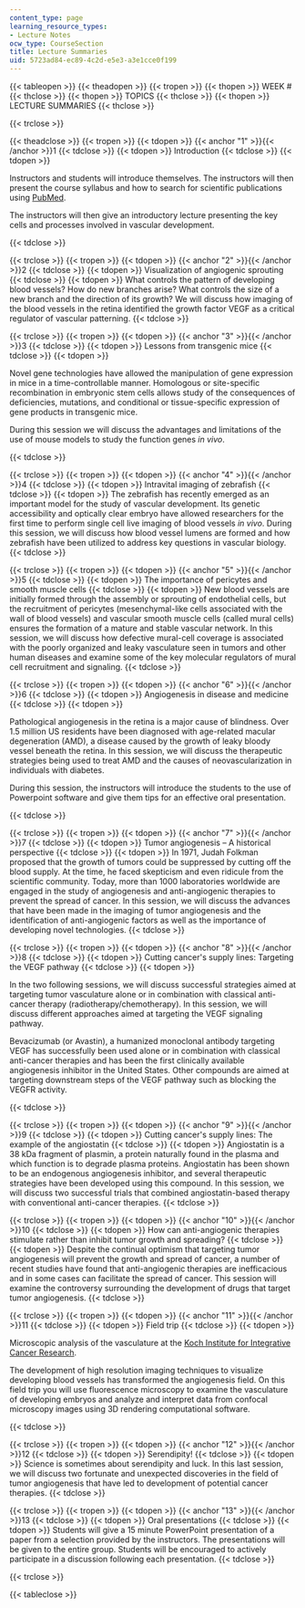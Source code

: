 ```yaml
---
content_type: page
learning_resource_types:
- Lecture Notes
ocw_type: CourseSection
title: Lecture Summaries
uid: 5723ad84-ec89-4c2d-e5e3-a3e1cce0f199
---
```


{{< tableopen >}}
{{< theadopen >}}
{{< tropen >}}
{{< thopen >}}
WEEK #
{{< thclose >}}
{{< thopen >}}
TOPICS
{{< thclose >}}
{{< thopen >}}
LECTURE SUMMARIES
{{< thclose >}}

{{< trclose >}}

{{< theadclose >}}
{{< tropen >}}
{{< tdopen >}}
{{< anchor "1" >}}{{< /anchor >}}1
{{< tdclose >}}
{{< tdopen >}}
Introduction
{{< tdclose >}}
{{< tdopen >}}


Instructors and students will introduce themselves. The instructors will then present the course syllabus and how to search for scientific publications using [PubMed](http://www.ncbi.nlm.nih.gov/sites/entrez).

The instructors will then give an introductory lecture presenting the key cells and processes involved in vascular development.


{{< tdclose >}}

{{< trclose >}}
{{< tropen >}}
{{< tdopen >}}
{{< anchor "2" >}}{{< /anchor >}}2
{{< tdclose >}}
{{< tdopen >}}
Visualization of angiogenic sprouting
{{< tdclose >}}
{{< tdopen >}}
What controls the pattern of developing blood vessels? How do new branches arise? What controls the size of a new branch and the direction of its growth? We will discuss how imaging of the blood vessels in the retina identified the growth factor VEGF as a critical regulator of vascular patterning.
{{< tdclose >}}

{{< trclose >}}
{{< tropen >}}
{{< tdopen >}}
{{< anchor "3" >}}{{< /anchor >}}3
{{< tdclose >}}
{{< tdopen >}}
Lessons from transgenic mice
{{< tdclose >}}
{{< tdopen >}}


Novel gene technologies have allowed the manipulation of gene expression in mice in a time-controllable manner. Homologous or site-specific recombination in embryonic stem cells allows study of the consequences of deficiencies, mutations, and conditional or tissue-specific expression of gene products in transgenic mice.

During this session we will discuss the advantages and limitations of the use of mouse models to study the function genes _in vivo_.


{{< tdclose >}}

{{< trclose >}}
{{< tropen >}}
{{< tdopen >}}
{{< anchor "4" >}}{{< /anchor >}}4
{{< tdclose >}}
{{< tdopen >}}
Intravital imaging of zebrafish
{{< tdclose >}}
{{< tdopen >}}
The zebrafish has recently emerged as an important model for the study of vascular development. Its genetic accessibility and optically clear embryo have allowed researchers for the first time to perform single cell live imaging of blood vessels _in vivo_. During this session, we will discuss how blood vessel lumens are formed and how zebrafish have been utilized to address key questions in vascular biology.
{{< tdclose >}}

{{< trclose >}}
{{< tropen >}}
{{< tdopen >}}
{{< anchor "5" >}}{{< /anchor >}}5
{{< tdclose >}}
{{< tdopen >}}
The importance of pericytes and smooth muscle cells
{{< tdclose >}}
{{< tdopen >}}
New blood vessels are initially formed through the assembly or sprouting of endothelial cells, but the recruitment of pericytes (mesenchymal-like cells associated with the wall of blood vessels) and vascular smooth muscle cells (called mural cells) ensures the formation of a mature and stable vascular network. In this session, we will discuss how defective mural-cell coverage is associated with the poorly organized and leaky vasculature seen in tumors and other human diseases and examine some of the key molecular regulators of mural cell recruitment and signaling.
{{< tdclose >}}

{{< trclose >}}
{{< tropen >}}
{{< tdopen >}}
{{< anchor "6" >}}{{< /anchor >}}6
{{< tdclose >}}
{{< tdopen >}}
Angiogenesis in disease and medicine
{{< tdclose >}}
{{< tdopen >}}


Pathological angiogenesis in the retina is a major cause of blindness. Over 1.5 million US residents have been diagnosed with age-related macular degeneration (AMD), a disease caused by the growth of leaky bloody vessel beneath the retina. In this session, we will discuss the therapeutic strategies being used to treat AMD and the causes of neovascularization in individuals with diabetes.

During this session, the instructors will introduce the students to the use of Powerpoint software and give them tips for an effective oral presentation.


{{< tdclose >}}

{{< trclose >}}
{{< tropen >}}
{{< tdopen >}}
{{< anchor "7" >}}{{< /anchor >}}7
{{< tdclose >}}
{{< tdopen >}}
Tumor angiogenesis – A historical perspective
{{< tdclose >}}
{{< tdopen >}}
In 1971, Judah Folkman proposed that the growth of tumors could be suppressed by cutting off the blood supply. At the time, he faced skepticism and even ridicule from the scientific community. Today, more than 1000 laboratories worldwide are engaged in the study of angiogenesis and anti-angiogenic therapies to prevent the spread of cancer. In this session, we will discuss the advances that have been made in the imaging of tumor angiogenesis and the identification of anti-angiogenic factors as well as the importance of developing novel technologies.
{{< tdclose >}}

{{< trclose >}}
{{< tropen >}}
{{< tdopen >}}
{{< anchor "8" >}}{{< /anchor >}}8
{{< tdclose >}}
{{< tdopen >}}
Cutting cancer's supply lines: Targeting the VEGF pathway
{{< tdclose >}}
{{< tdopen >}}


In the two following sessions, we will discuss successful strategies aimed at targeting tumor vasculature alone or in combination with classical anti-cancer therapy (radiotherapy/chemotherapy). In this session, we will discuss different approaches aimed at targeting the VEGF signaling pathway.

Bevacizumab (or Avastin), a humanized monoclonal antibody targeting VEGF has successfully been used alone or in combination with classical anti-cancer therapies and has been the first clinically available angiogenesis inhibitor in the United States. Other compounds are aimed at targeting downstream steps of the VEGF pathway such as blocking the VEGFR activity.


{{< tdclose >}}

{{< trclose >}}
{{< tropen >}}
{{< tdopen >}}
{{< anchor "9" >}}{{< /anchor >}}9
{{< tdclose >}}
{{< tdopen >}}
Cutting cancer's supply lines: The example of the angiostatin
{{< tdclose >}}
{{< tdopen >}}
Angiostatin is a 38 kDa fragment of plasmin, a protein naturally found in the plasma and which function is to degrade plasma proteins. Angiostatin has been shown to be an endogenous angiogenesis inhibitor, and several therapeutic strategies have been developed using this compound. In this session, we will discuss two successful trials that combined angiostatin-based therapy with conventional anti-cancer therapies.
{{< tdclose >}}

{{< trclose >}}
{{< tropen >}}
{{< tdopen >}}
{{< anchor "10" >}}{{< /anchor >}}10
{{< tdclose >}}
{{< tdopen >}}
How can anti-angiogenic therapies stimulate rather than inhibit tumor growth and spreading?
{{< tdclose >}}
{{< tdopen >}}
Despite the continual optimism that targeting tumor angiogenesis will prevent the growth and spread of cancer, a number of recent studies have found that anti-angiogenic therapies are inefficacious and in some cases can facilitate the spread of cancer. This session will examine the controversy surrounding the development of drugs that target tumor angiogenesis.
{{< tdclose >}}

{{< trclose >}}
{{< tropen >}}
{{< tdopen >}}
{{< anchor "11" >}}{{< /anchor >}}11
{{< tdclose >}}
{{< tdopen >}}
Field trip
{{< tdclose >}}
{{< tdopen >}}


Microscopic analysis of the vasculature at the [Koch Institute for Integrative Cancer Research](http://web.mit.edu/ki/).

The development of high resolution imaging techniques to visualize developing blood vessels has transformed the angiogenesis field. On this field trip you will use fluorescence microscopy to examine the vasculature of developing embryos and analyze and interpret data from confocal microscopy images using 3D rendering computational software.


{{< tdclose >}}

{{< trclose >}}
{{< tropen >}}
{{< tdopen >}}
{{< anchor "12" >}}{{< /anchor >}}12
{{< tdclose >}}
{{< tdopen >}}
Serendipity!
{{< tdclose >}}
{{< tdopen >}}
Science is sometimes about serendipity and luck. In this last session, we will discuss two fortunate and unexpected discoveries in the field of tumor angiogenesis that have led to development of potential cancer therapies.
{{< tdclose >}}

{{< trclose >}}
{{< tropen >}}
{{< tdopen >}}
{{< anchor "13" >}}{{< /anchor >}}13
{{< tdclose >}}
{{< tdopen >}}
Oral presentations
{{< tdclose >}}
{{< tdopen >}}
Students will give a 15 minute PowerPoint presentation of a paper from a selection provided by the instructors. The presentations will be given to the entire group. Students will be encouraged to actively participate in a discussion following each presentation.
{{< tdclose >}}

{{< trclose >}}

{{< tableclose >}}
